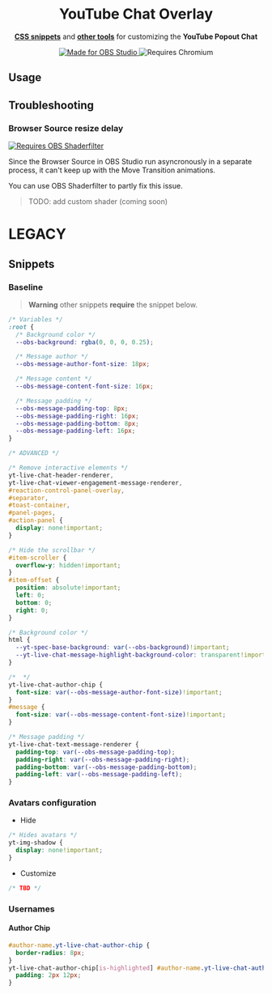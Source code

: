 <div align="center">
  <h1>YouTube Chat Overlay</h1>
  <p>
    <a href="#usage"><b>CSS snippets</b></a> and <a href="#other"><b>other tools</b></a> for customizing the <b>YouTube Popout Chat</b>
  </p>
  <a href="https://obsproject.com/">
    <img alt="Made for OBS Studio" src="https://img.shields.io/badge/MADE_FOR-OBS_Studio-black?style=for-the-badge&logo=obsstudio">
  </a>
  <img alt="Requires Chromium" src="https://img.shields.io/badge/Requires-Chromium-blue?style=for-the-badge&logo=googlechrome">
</div>




## Usage
## Troubleshooting
### Browser Source resize delay
[![Requires OBS Shaderfilter](https://img.shields.io/badge/Requires-OBS_Shaderfilter-white?logo=obsstudio)](https://github.com/exeldro/obs-shaderfilter/ "exeldro/obs-shaderfilter")

Since the Browser Source in OBS Studio run asyncronously in a separate process, it can't keep up with the Move Transition animations.

You can use OBS Shaderfilter to partly fix this issue.
> TODO: add custom shader (coming soon)


# LEGACY



## Snippets
### Baseline

> **Warning** other snippets **require** the snippet below.

```css
/* Variables */
:root {
  /* Background color */
  --obs-background: rgba(0, 0, 0, 0.25);

  /* Message author */
  --obs-message-author-font-size: 18px;

  /* Message content */
  --obs-message-content-font-size: 16px;

  /* Message padding */
  --obs-message-padding-top: 8px;
  --obs-message-padding-right: 16px;
  --obs-message-padding-bottom: 8px;
  --obs-message-padding-left: 16px;
}

/* ADVANCED */

/* Remove interactive elements */
yt-live-chat-header-renderer,
yt-live-chat-viewer-engagement-message-renderer,
#reaction-control-panel-overlay,
#separator,
#toast-container,
#panel-pages,
#action-panel {
  display: none!important;
}

/* Hide the scrollbar */
#item-scroller {
  overflow-y: hidden!important;
}
#item-offset {
  position: absolute!important;
  left: 0;
  bottom: 0;
  right: 0;
}

/* Background color */
html {
  --yt-spec-base-background: var(--obs-background)!important;
  --yt-live-chat-message-highlight-background-color: transparent!important;
}

/*  */
yt-live-chat-author-chip {
  font-size: var(--obs-message-author-font-size)!important;
}
#message {
  font-size: var(--obs-message-content-font-size)!important;
}

/* Message padding */
yt-live-chat-text-message-renderer {
  padding-top: var(--obs-message-padding-top);
  padding-right: var(--obs-message-padding-right);
  padding-bottom: var(--obs-message-padding-bottom);
  padding-left: var(--obs-message-padding-left);
}
```

### Avatars configuration
- Hide
```css
/* Hides avatars */
yt-img-shadow {
  display: none!important;
}
```
- Customize
```css
/* TBD */
```

### Usernames
#### Author Chip
```css
#author-name.yt-live-chat-author-chip {
  border-radius: 8px;
}
yt-live-chat-author-chip[is-highlighted] #author-name.yt-live-chat-author-chip {
  padding: 2px 12px;
}
```

